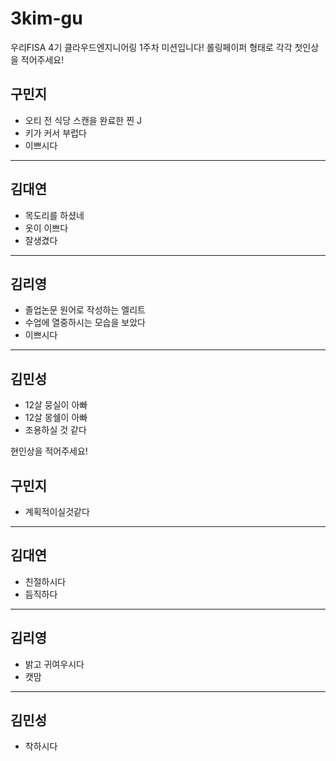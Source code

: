 # 3kim-gu
우리FISA 4기 클라우드엔지니어링 1주차 미션입니다!
롤링페이퍼 형태로 각각 첫인상을 적어주세요!

## 구민지
- 오티 전 식당 스캔을 완료한 찐 J
- 키가 커서 부럽다
- 이쁘시다
---
## 김대연
- 목도리를 하셨네
- 옷이 이쁘다
- 잘생겼다
---
## 김리영
- 졸업논문 원어로 작성하는 엘리트
- 수업에 열중하시는 모습을 보았다
- 이쁘시다
---
## 김민성
- 12살 뭉실이 아빠
- 12살 몽쉘이 아빠
- 조용하실 것 같다

현인상을 적어주세요!

## 구민지
- 계획적이실것같다
---
## 김대연
-  친절하시다
-  듬직하다
---
## 김리영
- 밝고 귀여우시다
- 캣맘
---
## 김민성
- 착하시다
